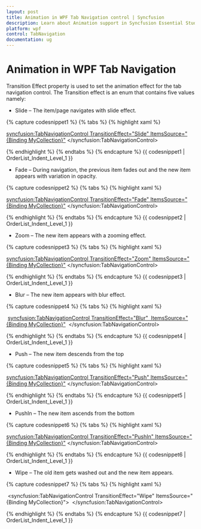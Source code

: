 ```yaml
---
layout: post
title: Animation in WPF Tab Navigation control | Syncfusion
description: Learn about Animation support in Syncfusion Essential Studio WPF Tab Navigation control, its elements and more.
platform: wpf
control: TabNavigation
documentation: ug
---
```


# Animation in WPF Tab Navigation

Transition Effect property is used to set the animation effect for the tab navigation control. The Transition effect is an enum that contains five values namely:

* Slide – The item/page navigates with slide effect.

{% capture codesnippet1 %}
{% tabs %}
{% highlight xaml %}

<syncfusion:TabNavigationControl TransitionEffect="Slide" ItemsSource="{Binding MyCollection}">
</syncfusion:TabNavigationControl>

{% endhighlight %}
{% endtabs %}
{% endcapture %}
{{ codesnippet1 | OrderList_Indent_Level_1 }}

* Fade – During navigation, the previous item fades out and the new item appears with variation in opacity.

{% capture codesnippet2 %}
{% tabs %}
{% highlight xaml %}

<syncfusion:TabNavigationControl TransitionEffect="Fade" ItemsSource="{Binding MyCollection}">
</syncfusion:TabNavigationControl>

{% endhighlight %}
{% endtabs %}
{% endcapture %}
{{ codesnippet2 | OrderList_Indent_Level_1 }}

* Zoom – The new item appears with a zooming effect.

{% capture codesnippet3 %}
{% tabs %}
{% highlight xaml %}

<syncfusion:TabNavigationControl TransitionEffect="Zoom" ItemsSource="{Binding MyCollection}">
</syncfusion:TabNavigationControl>

{% endhighlight %}
{% endtabs %}
{% endcapture %}
{{ codesnippet3 | OrderList_Indent_Level_1 }}

* Blur – The new item appears with blur effect.

{% capture codesnippet4 %}
{% tabs %}
{% highlight xaml %}

 <syncfusion:TabNavigationControl TransitionEffect="Blur"  ItemsSource="{Binding MyCollection}">
 </syncfusion:TabNavigationControl>

{% endhighlight %}
{% endtabs %}
{% endcapture %}
{{ codesnippet4 | OrderList_Indent_Level_1 }}

* Push – The new item descends from the top 

{% capture codesnippet5 %}
{% tabs %}
{% highlight xaml %}

<syncfusion:TabNavigationControl TransitionEffect="Push" ItemsSource="{Binding MyCollection}">
</syncfusion:TabNavigationControl>

{% endhighlight %}
{% endtabs %}
{% endcapture %}
{{ codesnippet5 | OrderList_Indent_Level_1 }}

* PushIn – The new item ascends from the bottom

{% capture codesnippet6 %}
{% tabs %}
{% highlight xaml %}

<syncfusion:TabNavigationControl TransitionEffect="PushIn" ItemsSource="{Binding MyCollection}">
</syncfusion:TabNavigationControl>

{% endhighlight %}
{% endtabs %}
{% endcapture %}
{{ codesnippet6 | OrderList_Indent_Level_1 }}

* Wipe – The old item gets washed out and the new item appears.

{% capture codesnippet7 %}
{% tabs %}
{% highlight xaml %}

 <syncfusion:TabNavigationControl TransitionEffect="Wipe" ItemsSource="{Binding MyCollection}">
 </syncfusion:TabNavigationControl>

{% endhighlight %}
{% endtabs %}
{% endcapture %}
{{ codesnippet7 | OrderList_Indent_Level_1 }}
